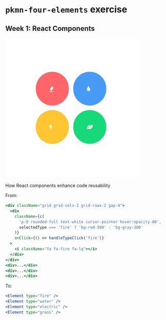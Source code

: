 # `pkmn-four-elements` exercise

## Week 1: React Components

<a href="https://stackblitz-starters-gjsy5p.stackblitz.io"><img src="./pkmn-four-elements.png" /></a>

How React components enhance code reusability

From:

```jsx
<div className="grid grid-cols-2 grid-rows-2 gap-4">
  <div
    className={c(
      'p-8 rounded-full text-white cursor-pointer hover:opacity-80',
      selectedType === 'fire' ? 'bg-red-500' : 'bg-gray-300'
    )}
    onClick={() => handleTypeClick('fire')}
  >
    <i className="fa fa-fire fa-lg"></i>
  </div>
</div>
<div>...</div>
<div>...</div>
<div>...</div>
```

To:

```jsx
<Element type="fire" />
<Element type="water" />
<Element type="electric" />
<Element type="grass" />
```
